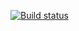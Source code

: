 [![Build status](https://ci.appveyor.com/api/projects/status/1dfhayrvp9aejpji?svg=true)](https://ci.appveyor.com/project/DariaSeliverstova/selenide)

